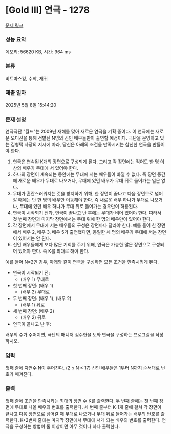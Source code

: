 # [Gold III] 연극 - 1278 

[문제 링크](https://www.acmicpc.net/problem/1278) 

### 성능 요약

메모리: 56620 KB, 시간: 964 ms

### 분류

비트마스킹, 수학, 재귀

### 제출 일자

2025년 5월 8일 15:44:20

### 문제 설명

<p>연극극단 "월드"는 2009년 새해를 맞아 새로운 연극을 기획 중이다. 이 연극에는 새로운 오디션을 통해 선발된 N명의 신인 배우들만이 출연할 예정이다. 극단을 운영하고 있는 김형택 사장의 지시에 따라, 당신은 아래의 조건을 만족시키는 참신한 연극을 만들어야 한다.</p>

<ol>
	<li>연극은 연속된 K개의 장면으로 구성되게 된다. 그리고 각 장면에는 적어도 한 명 이상의 배우가 무대에 서 있어야 한다.</li>
	<li>하나의 장면이 계속되는 동안에는 무대에 서는 배우들이 바뀔 수 없다. 즉 장면 중간에 새로운 배우가 무대로 나오거나, 무대에 있던 배우가 무대 뒤로 들어가는 일은 없다.</li>
	<li>무대가 혼란스러워지는 것을 방지하기 위해, 한 장면이 끝나고 다음 장면으로 넘어갈 때에는 단 한 명의 배우만 이동해야 한다. 즉 새로운 배우 하나가 무대로 나오거나, 무대에 있던 배우 하나가 무대 뒤로 들어가는 경우만이 허용된다.</li>
	<li>연극이 시작되기 전과, 연극이 끝나고 난 후에는 무대가 비어 있어야 한다. 따라서 첫 번째 장면과 마지막 장면에서는 무대 위에 한 명의 배우만이 있어야 한다.</li>
	<li>각 장면에서 무대에 서는 배우들의 구성은 장면마다 달라야 한다. 예를 들어 한 장면에서 배우 2, 배우 3, 배우 5가 출연했다면, 동일한 세 명의 배우가 무대에 서는 장면이 있어서는 안 된다.</li>
	<li>신인 배우들에게 보다 많은 기회를 주기 위해, 연극은 가능한 많은 장면으로 구성되어 있어야 한다. 즉 K를 최대로 해야 한다.</li>
</ol>

<p>예를 들어 N=2인 경우, 아래와 같이 연극을 구성하면 모든 조건을 만족시키게 된다.</p>

<ul>
	<li>연극이 시작되기 전:
	<ul>
		<li>(배우 1) 무대로</li>
	</ul>
	</li>
	<li>첫 번째 장면: (배우 1)
	<ul>
		<li>(배우 2) 무대로</li>
	</ul>
	</li>
	<li>두 번째 장면: (배우 1), (배우 2)
	<ul>
		<li>(배우 1) 뒤로</li>
	</ul>
	</li>
	<li>세 번째 장면: (배우 2)
	<ul>
		<li>(배우 2) 뒤로</li>
	</ul>
	</li>
	<li>연극이 끝나고 난 후: </li>
</ul>

<p>배우의 수가 주어지면, 극단의 매니저 김수현을 도와 연극을 구성하는 프로그램을 작성하시오.</p>

### 입력 

 <p>첫째 줄에 자연수 N이 주어진다. (2 ≤ N ≤ 17) 신인 배우들은 1부터 N까지 순서대로 번호가 매겨진다.</p>

### 출력 

 <p>첫째 줄에 조건을 만족시키는 최대의 장면 수 K를 출력한다. 두 번째 줄에는 첫 번째 장면에 무대로 나올 배우의 번호를 출력한다. 세 번째 줄부터 K-1개 줄에 걸쳐 각 장면이 끝나고 다음 장면으로 넘어갈 때 무대로 나오거나 무대 뒤로 들어가는 배우의 번호를 출력한다. K+2번째 줄에는 마지막 장면에서 무대에 서게 되는 배우의 번호를 출력한다. 연극을 구성하는 방법이 둘 이상이면 아무 것이나 하나 출력한다.</p>

